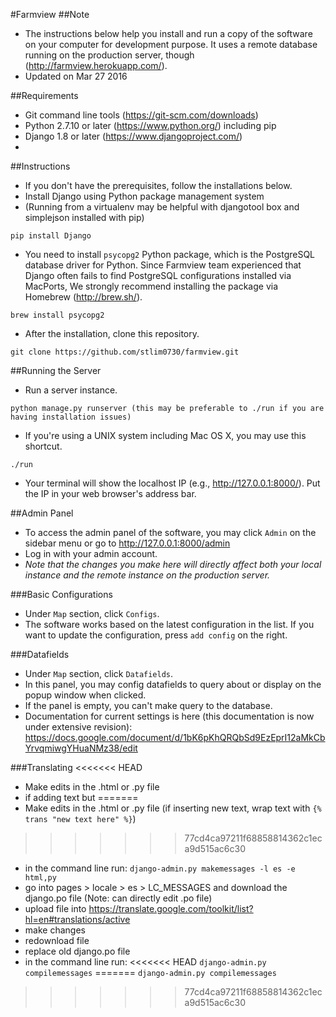 #Farmview
##Note
- The instructions below help you install and run a copy of the software on your computer for development purpose. It uses a remote database running on the production server, though (http://farmview.herokuapp.com/).
- Updated on Mar 27 2016

##Requirements
- Git command line tools (https://git-scm.com/downloads)
- Python 2.7.10 or later (https://www.python.org/) including pip
- Django 1.8 or later (https://www.djangoproject.com/)
- 
##Instructions
- If you don't have the prerequisites, follow the installations below.
- Install Django using Python package management system
- (Running from a virtualenv may be helpful with djangotool box and simplejson installed with pip)
```
pip install Django
```
- You need to install `psycopg2` Python package, which is the PostgreSQL database driver for Python. Since Farmview team experienced that Django often fails to find PostgreSQL configurations installed via MacPorts, We strongly recommend installing the package via Homebrew (http://brew.sh/).
```
brew install psycopg2
```
- After the installation, clone this repository.
```
git clone https://github.com/stlim0730/farmview.git
```

##Running the Server
- Run a server instance.
```
python manage.py runserver (this may be preferable to ./run if you are having installation issues)
```
- If you're using a UNIX system including Mac OS X, you may use this shortcut.
```
./run
```
- Your terminal will show the localhost IP (e.g., http://127.0.0.1:8000/). Put the IP in your web browser's address bar.

##Admin Panel
- To access the admin panel of the software, you may click `Admin` on the sidebar menu or go to http://127.0.0.1:8000/admin
- Log in with your admin account.
- *Note that the changes you make here will directly affect both your local instance and the remote instance on the production server.*

###Basic Configurations
- Under `Map` section, click `Configs`.
- The software works based on the latest configuration in the list. If you want to update the configuration, press `add config` on the right.

###Datafields
- Under `Map` section, click `Datafields`.
- In this panel, you may config datafields to query about or display on the popup window when clicked.
- If the panel is empty, you can't make query to the database.
- Documentation for current settings is here (this documentation is now under extensive revision): https://docs.google.com/document/d/1bK6pKhQRQbSd9EzEprI12aMkCbYrvqmiwgYHuaNMz38/edit

###Translating
<<<<<<< HEAD
- Make edits in the .html or .py file
- if adding text but 
=======
- Make edits in the .html or .py file (if inserting new text, wrap text with `{% trans "new text here" %}`)
>>>>>>> 77cd4ca97211f68858814362c1eca9d515ac6c30
- in the command line run:
`django-admin.py makemessages -l es -e html,py`
- go into pages > locale > es > LC_MESSAGES and download the django.po file (Note: can directly edit .po file)
- upload file into https://translate.google.com/toolkit/list?hl=en#translations/active
- make changes
- redownload file
- replace old django.po file
- in the command line run:
<<<<<<< HEAD
`django-admin.py compilemessages`
=======
`django-admin.py compilemessages`
>>>>>>> 77cd4ca97211f68858814362c1eca9d515ac6c30
